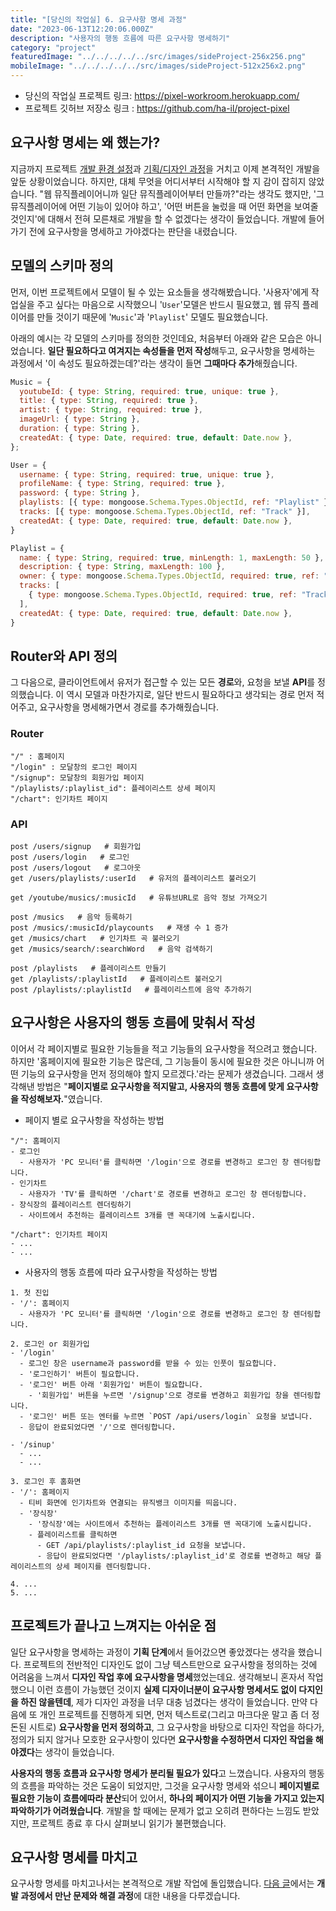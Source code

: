 ```yaml
---
title: "[당신의 작업실] 6. 요구사항 명세 과정"
date: "2023-06-13T12:20:06.000Z"
description: "사용자의 행동 흐름에 따른 요구사항 명세하기"
category: "project"
featuredImage: "../../../../../src/images/sideProject-256x256.png"
mobileImage: "../../../../../src/images/sideProject-512x256x2.png"
---
```

- 당신의 작업실 프로젝트 링크: https://pixel-workroom.herokuapp.com/
- 프로젝트 깃허브 저장소 링크 : https://github.com/ha-il/project-pixel

## 요구사항 명세는 왜 했는가?

지금까지 프로젝트 [개발 환경 설정](https://ha-il.github.io/side-project/project-pixel/3-boiler-plate/)과 [기획/디자인 과정](https://ha-il.github.io/side-project/project-pixel/5-plan-and-design/)을 거치고 이제 본격적인 개발을 앞둔 상황이었습니다. 하지만, 대체 무엇을 어디서부터 시작해야 할 지 감이 잡히지 않았습니다. "웹 뮤직플레이어니까 일단 뮤직플레이어부터 만들까?"라는 생각도 했지만, '그 뮤직플레이어에 어떤 기능이 있어야 하고', '어떤 버튼을 눌렀을 때 어떤 화면을 보여줄 것인지'에 대해서 전혀 모른채로 개발을 할 수 없겠다는 생각이 들었습니다. 개발에 들어가기 전에 요구사항을 명세하고 가야겠다는 판단을 내렸습니다.

## 모델의 스키마 정의

먼저, 이번 프로젝트에서 모델이 될 수 있는 요소들을 생각해봤습니다. '사용자'에게 작업실을 주고 싶다는 마음으로 시작했으니 '`User`'모델은 반드시 필요했고, 웹 뮤직 플레이어를 만들 것이기 때문에 '`Music`'과 '`Playlist`' 모델도 필요했습니다. 

아래의 예시는 각 모델의 스키마를 정의한 것인데요, 처음부터 아래와 같은 모습은 아니었습니다. **일단 필요하다고 여겨지는 속성들을 먼저 작성**해두고, 요구사항을 명세하는 과정에서 '이 속성도 필요하겠는데?'라는 생각이 들면 **그때마다 추가**해줬습니다.

```javascript
Music = {
  youtubeId: { type: String, required: true, unique: true },
  title: { type: String, required: true },
  artist: { type: String, required: true },
  imageUrl: { type: String },
  duration: { type: String },
  createdAt: { type: Date, required: true, default: Date.now },
};

User = {
  username: { type: String, required: true, unique: true },
  profileName: { type: String, required: true },
  password: { type: String },
  playlists: [{ type: mongoose.Schema.Types.ObjectId, ref: "Playlist" }],
  tracks: [{ type: mongoose.Schema.Types.ObjectId, ref: "Track" }],
  createdAt: { type: Date, required: true, default: Date.now },
}

Playlist = {
  name: { type: String, required: true, minLength: 1, maxLength: 50 },
  description: { type: String, maxLength: 100 },
  owner: { type: mongoose.Schema.Types.ObjectId, required: true, ref: "User" },
  tracks: [
    { type: mongoose.Schema.Types.ObjectId, required: true, ref: "Track" },
  ],
  createdAt: { type: Date, required: true, default: Date.now },
}
```

## Router와 API 정의

그 다음으로, 클라이언트에서 유저가 접근할 수 있는 모든 **경로**와, 요청을 보낼 **API**를 정의했습니다. 이 역시 모델과 마찬가지로, 일단 반드시 필요하다고 생각되는 경로 먼저 적어주고, 요구사항을 명세해가면서 경로를 추가해줬습니다.

### Router
```
"/" : 홈페이지
"/login" : 모달창의 로그인 페이지
"/signup": 모달창의 회원가입 페이지
"/playlists/:playlist_id": 플레이리스트 상세 페이지
"/chart": 인기차트 페이지
```
### API
```
post /users/signup   # 회원가입
post /users/login   # 로그인
post /users/logout   # 로그아웃
get /users/playlists/:userId   # 유저의 플레이리스트 불러오기

get /youtube/musics/:musicId   # 유튜브URL로 음악 정보 가져오기

post /musics   # 음악 등록하기
post /musics/:musicId/playcounts   # 재생 수 1 증가
get /musics/chart   # 인기차트 곡 불러오기
get /musics/search/:searchWord   # 음악 검색하기

post /playlists   # 플레이리스트 만들기
get /playlists/:playlistId   # 플레이리스트 불러오기
post /playlists/:playlistId   # 플레이리스트에 음악 추가하기
```

## 요구사항은 사용자의 행동 흐름에 맞춰서 작성

이어서 각 페이지별로 필요한 기능들을 적고 기능들의 요구사항을 적으려고 했습니다. 하지만 '홈페이지에 필요한 기능은 많은데, 그 기능들이 동시에 필요한 것은 아니니까 어떤 기능의 요구사항을 먼저 정의해야 할지 모르겠다.'라는 문제가 생겼습니다. 그래서 생각해낸 방법은 "**페이지별로 요구사항을 적지말고, 사용자의 행동 흐름에 맞게 요구사항을 작성해보자.**"였습니다.

- 페이지 별로 요구사항을 작성하는 방법
```
"/": 홈페이지
- 로그인
  - 사용자가 'PC 모니터'를 클릭하면 '/login'으로 경로를 변경하고 로그인 창 렌더링합니다.
- 인기차트 
  - 사용자가 'TV'를 클릭하면 '/chart'로 경로를 변경하고 로그인 창 렌더링합니다.
- 장식장의 플레이리스트 렌더링하기
  - 사이트에서 추천하는 플레이리스트 3개를 맨 꼭대기에 노출시킵니다.

"/chart": 인기차트 페이지
- ...
- ...
```

- 사용자의 행동 흐름에 따라 요구사항을 작성하는 방법
```
1. 첫 진입
- '/': 홈페이지
  - 사용자가 'PC 모니터'를 클릭하면 '/login'으로 경로를 변경하고 로그인 창 렌더링합니다.

2. 로그인 or 회원가입
- '/login'
  - 로그인 창은 username과 password를 받을 수 있는 인풋이 필요합니다.
  - '로그인하기' 버튼이 필요합니다.
  - '로그인' 버튼 아래 '회원가입' 버튼이 필요합니다.
    - '회원가입' 버튼을 누르면 '/signup'으로 경로를 변경하고 회원가입 창을 렌더링합니다.
  - '로그인' 버튼 또는 엔터를 누르면 `POST /api/users/login` 요청을 보냅니다.
  - 응답이 완료되었다면 '/'으로 렌더링합니다.

- '/sinup'
  - ...
  - ...

3. 로그인 후 홈화면
- '/': 홈페이지
  - 티비 화면에 인기차트와 연결되는 뮤직뱅크 이미지를 띄웁니다.
  - '장식장'
    - '장식장'에는 사이트에서 추천하는 플레이리스트 3개를 맨 꼭대기에 노출시킵니다.
    - 플레이리스트를 클릭하면
      - GET /api/playlists/:playlist_id 요청을 보냅니다.
      - 응답이 완료되었다면 '/playlists/:playlist_id'로 경로를 변경하고 해당 플레이리스트의 상세 페이지를 렌더링합니다.

4. ...
5. ...
```

## 프로젝트가 끝나고 느껴지는 아쉬운 점

일단 요구사항을 명세하는 과정이 **기획 단계**에서 들어갔으면 좋았겠다는 생각을 했습니다. 프로젝트의 전반적인 디자인도 없이 그냥 텍스트만으로 요구사항을 정의하는 것에 어려움을 느껴서 **디자인 작업 후에 요구사항을 명세**했었는데요. 생각해보니 혼자서 작업했으니 이런 흐름이 가능했던 것이지 **실제 디자이너분이 요구사항 명세서도 없이 다지인을 하진 않을텐데**, 제가 디자인 과정을 너무 대충 넘겼다는 생각이 들었습니다. 만약 다음에 또 개인 프로젝트를 진행하게 되면, 먼저 텍스트로(그리고 마크다운 말고 좀 더 정돈된 시트로) **요구사항을 먼저 정의하고**, 그 요구사항을 바탕으로 디자인 작업을 하다가, 정의가 되지 않거나 모호한 요구사항이 있다면 **요구사항을 수정하면서 디자인 작업을 해야겠다**는 생각이 들었습니다.

**사용자의 행동 흐름과 요구사항 명세가 분리될 필요가 있다**고 느꼈습니다. 사용자의 행동의 흐름을 파악하는 것은 도움이 되었지만, 그것을 요구사항 명세와 섞으니 **페이지별로 필요한 기능이 흐름에따라 분산**되어 있어서, **하나의 페이지가 어떤 기능을 가지고 있는지 파악하기가 어려웠습니다**. 개발을 할 때에는 문제가 없고 오히려 편하다는 느낌도 받았지만, 프로젝트 종료 후 다시 살펴보니 읽기가 불편했습니다.

## 요구사항 명세를 마치고

요구사항 명세를 마치고나서는 본격적으로 개발 작업에 돌입했습니다. [다음 글](https://ha-il.github.io/side-project/project-pixel/7-develop)에서는 **개발 과정에서 만난 문제와 해결 과정**에 대한 내용을 다루겠습니다.